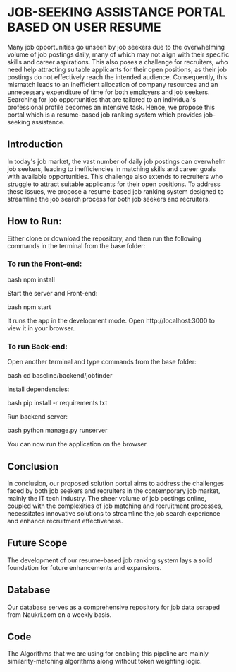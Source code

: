 # JOB-SEEKING ASSISTANCE PORTAL BASED ON USER RESUME

Many job opportunities go unseen by job seekers due to the overwhelming volume of job postings daily, many of which may not align with their specific skills and career aspirations. This also poses a challenge for recruiters, who need help attracting suitable applicants for their open positions, as their job postings do not effectively reach the intended audience. Consequently, this mismatch leads to an inefficient allocation of company resources and an unnecessary expenditure of time for both employers and job seekers. Searching for job opportunities that are tailored to an individual's professional profile becomes an intensive task. Hence, we propose this portal which is a resume-based job ranking system which provides job-seeking assistance.

## Introduction
In today's job market, the vast number of daily job postings can overwhelm job seekers, leading to inefficiencies in matching skills and career goals with available opportunities. This challenge also extends to recruiters who struggle to attract suitable applicants for their open positions. To address these issues, we propose a resume-based job ranking system designed to streamline the job search process for both job seekers and recruiters.

## How to Run:

Either clone or download the repository, and then run the following commands in the terminal from the base folder:

### To run the Front-end:

bash
npm install


Start the server and Front-end:

bash
npm start 


It runs the app in the development mode.
Open http://localhost:3000 to view it in your browser.

### To run Back-end:

Open another terminal and type commands from the base folder: 

bash
cd baseline/backend/jobfinder


Install dependencies:

bash
pip install -r requirements.txt


Run backend server:

bash
python manage.py runserver


You can now run the application on the browser.

## Conclusion
In conclusion, our proposed solution portal aims to address the challenges faced by both job seekers and recruiters in the contemporary job market, mainly the IT tech industry. The sheer volume of job postings online, coupled with the complexities of job matching and recruitment processes, necessitates innovative solutions to streamline the job search experience and enhance recruitment effectiveness. 

## Future Scope
The development of our resume-based job ranking system lays a solid foundation for future enhancements and expansions. 

## Database
Our database serves as a comprehensive repository for job data scraped from Naukri.com on a weekly basis. 

## Code
The Algorithms that we are using for enabling this pipeline are mainly similarity-matching algorithms along without token weighting logic.

